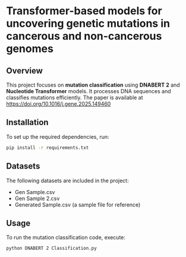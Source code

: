 # Transformer-based models for uncovering genetic mutations in cancerous and non-cancerous genomes
## Overview  
This project focuses on **mutation classification** using **DNABERT 2** and **Nucleotide Transformer** models. It processes DNA sequences and classifies mutations efficiently. The paper is available at https://doi.org/10.1016/j.gene.2025.149460

## Installation  
To set up the required dependencies, run:  
```bash
pip install -r requirements.txt
```


## Datasets
The following datasets are included in the project:

* Gen Sample.csv
* Gen Sample 2.csv
* Generated Sample.csv (a sample file for reference)

## Usage
To run the mutation classification code, execute:
```bash
python DNABERT 2 Classification.py
